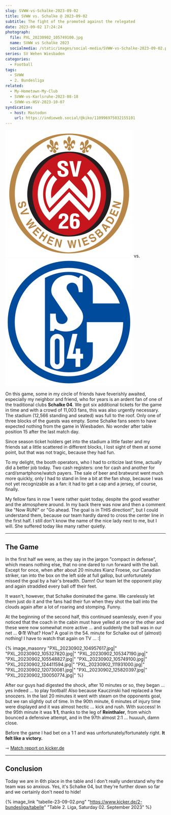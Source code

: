 ```yaml
---
slug: SVWW-vs-Schalke-2023-09-02
title: SVWW vs. Schalke @ 2023-09-02
subtitle: The fight of the promoted against the relegated
date: 2023-09-02 17:24:24
photograph:
  file: PXL_20230902_105749100.jpg
  name: SVWW vs Schalke 2023
  socialmedia: /static/images/social-media/SVWW-vs-Schalke-2023-09-02.png
series: SV Wehen Wiesbaden
categories:
  - Football
tags:
  - SVWW
  - 2. Bundesliga
related:
  - My-Hometown-My-Club
  - SVWW-vs-Karlsruhe-2023-08-18
  - SVWW-vs-HSV-2023-10-07
syndication:
  - host: Mastodon
    url: https://indieweb.social/@kiko/110996975032155101
---
```


<div class="float-matchgrid">
  <img src="/images/logos/SV-Wehen-Wiesbaden.svg" />
  <span>vs.</span>
  <img src="/images/logos/Schalke-04.svg" />
</div>

On this game, some in my circle of friends have feverishly awaited, especially my neighbor and friend, who for years is an ardent fan of one of the traditional clubs **Schalke 04**. We got six additional tickets for the game in time and with a crowd of 11,003 fans, this was also urgently necessary. The stadium (12,566 standing and seated) was full to the roof. Only one of three blocks of the guests was empty. Some Schalke fans seem to have expected nothing from the game in Wiesbaden. No wonder after table position 15 after the last match day.

Since season ticket holders get into the stadium a little faster and my friends sat a little scattered in different blocks, I lost sight of them at some point, but that was not tragic, because they had fun.

To my delight, the booth operators, who I had to criticize last time, actually did a better job today. Two cash registers: one for cash and another for card/smartphone/watch payers. The sale of beer and bratwurst went much more quickly, only I had to stand in line a bit at the fan shop, because I was not yet recognizable as a fan: it had to get a cap and a jersey, of course, finally.

<!-- more -->

My fellow fans in row 1 were rather quiet today, despite the good weather and the atmosphere around. In my back there was now and then a comment like "Now RUN!" or "Go ahead. The goal is in THIS direction!", but I could understand them, because our team hardly dared to cross the center line in the first half. I still don't know the name of the nice lady next to me, but I will. She suffered today like many rather quietly.

---

## The Game

In the first half we were, as they say in the jargon "compact in defense", which means nothing else, that no one dared to run forward with the ball. Except for once, when after about 20 minutes Kianz Froese, our Canadian striker, ran into the box on the left side at full gallop, but unfortunately missed the goal by a hair's breadth. Damn! Our team let the opponent play and again straddled every ball off their feet.

It wasn't, however, that Schalke dominated the game. We carelessly let them just do it and the fans had their fun when they shot the ball into the clouds again after a lot of roaring and stomping. Funny.

At the beginning of the second half, this continued seamlessly, even if you noticed that the coach in the cabin must have yelled at one or the other and these were now somewhat more active ... and suddenly the ball was in our net ... **0:1**! What? How? A goal in the 54. minute for Schalke out of (almost) nothing! I have to watch that again on TV ... :|

{% image_masonry
  "PXL_20230902_104957617.jpg|"
  "PXL_20230902_105327820.jpg|"
  "PXL_20230902_105347190.jpg|"
  "PXL_20230902_105548827.jpg|"
  "PXL_20230902_105749100.jpg|"
  "PXL_20230902_124411594.jpg|"
  "PXL_20230902_111931000.jpg|"
  "PXL_20230902_120730081.jpg|"
  "PXL_20230902_125820397.jpg|"
  "PXL_20230902_130050774.jpg|"
%}

After our guys had digested the shock, after 10 minutes or so, they began ... yes indeed ... to play football! Also because Kauczinski had replaced a few snoozers. In the last 20 minutes it went with steam on the opponents goal, but we ran slightly out of time. In the 90th minute, 6 minutes of injury time were displayed and it was almost hectic ... kick and rush. With success! In the 95th minute it was **1:1**, thanks to the leg of **Reinthaler**, from which bounced a defensive attempt, and in the 97th almost 2:1 ... huuuuh, damn close.

Before the game I had bet on a 1:1 and was unfortunately/fortunately right. **It felt like a victory.**

&#x21FE;&nbsp;[Match report on kicker.de](https://www.kicker.de/wiesbaden-gegen-schalke-2023-bundesliga-4861704/spielbericht)

---

## Conclusion

Today we are in 6th place in the table and I don't really understand why the team was so anxious. Yes, it's Schalke 04, but they're further down so far and we certainly don't need to hide!

{% image_link "tabelle-23-09-02.png" "https://www.kicker.de/2-bundesliga/tabelle" "Table 2. Liga, Saturday 02. September 2023" %}
